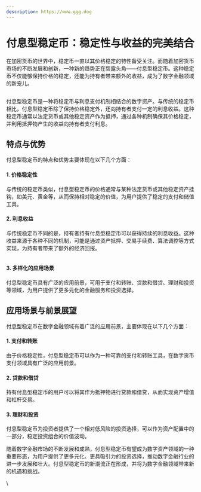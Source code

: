 ```yaml
---
description: https://www.ggg.dog
---
```


# 付息型稳定币：稳定性与收益的完美结合

在加密货币的世界中，稳定币一直以其价格稳定的特性备受关注。而随着加密货币市场的不断发展和创新，一种新的趋势正在崭露头角——付息型稳定币。这种稳定币不仅能够保持价格的稳定，还能为持有者带来额外的收益，成为了数字金融领域的新宠儿。

<figure><img src="https://lh7-us.googleusercontent.com/_iEluRpD9u5FKmruzG1iyHuaTN-8lv4GYfAi1P0YbfqpKig62oSHNaMT2WIEyUYh5XwKGRlR4cdzhqGufUJ3b9Yai9uG64U1guuOToS3ztlTrKjZcdStDTcsV182P8SXjHNdjpn7RSqcXxwVxCEve8w" alt=""><figcaption></figcaption></figure>

付息型稳定币是一种将稳定币与利息支付机制相结合的数字资产。与传统的稳定币相比，付息型稳定币除了保持价格稳定外，还向持有者支付一定的利息收益。这种稳定币通常以法定货币或其他稳定资产作为抵押，通过各种机制确保其价格稳定，并利用抵押物产生的收益向持有者支付利息。

## 特点与优势

付息型稳定币的特点和优势主要体现在以下几个方面：

#### 1. 价格稳定性

与传统的稳定币类似，付息型稳定币的价格通常与某种法定货币或其他稳定资产挂钩，如美元、黄金等，从而保持相对稳定的价值，为用户提供了稳定的支付和储值工具。

#### 2. 利息收益

与传统稳定币不同的是，持有者持有付息型稳定币可以获得持续的利息收益。这种收益来源于各种不同的机制，可能是通过资产抵押、交易手续费、算法调控等方式实现，为持有者带来了额外的经济回报。

<figure><img src="https://lh7-us.googleusercontent.com/s3GG1VRBcyBDndvRZAe6-ikIC8EgXKsijcCg6K8ZSZk455LuPMpADa3fv37MKIKjuiRPaKHj-oFAgAfMEBqy76SXc14ay2AXsa0u634uUlTyhkMDRlawiezytnprFrwRlhZBPjT1b2FCwfrBxiQZfwQ" alt=""><figcaption></figcaption></figure>

#### 3. 多样化的应用场景

付息型稳定币具有广泛的应用前景，可用于支付和转账、贷款和借贷、理财和投资等领域，为用户提供了更多元化的金融服务和投资选择。

## 应用场景与前景展望

付息型稳定币在数字金融领域有着广泛的应用前景，主要体现在以下几个方面：

#### 1. 支付和转账

由于价格稳定性，付息型稳定币可以作为一种可靠的支付和转账工具，在数字货币支付领域具有广泛的应用前景。

#### 2. 贷款和借贷

持有付息型稳定币的用户可以将其作为抵押物进行贷款和借贷，从而实现资产增值和杠杆交易。

#### 3. 理财和投资

付息型稳定币为投资者提供了一个相对低风险的投资选择，可以作为资产配置中的一部分，稳定投资组合的价值波动。

随着数字金融市场的不断发展和成熟，付息型稳定币有望成为数字资产领域的一种重要形态，为用户提供了更多元化、更具吸引力的投资选择，推动数字金融行业的进一步发展和壮大。付息型稳定币的新潮流正在形成，并将为数字金融领域带来新的机遇和挑战。

\
